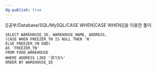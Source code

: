 ```yaml
---
dg-publish: true
---
```

[[공부/Database/SQL/MySQL/CASE WHEN\|CASE WHEN]]을 이용한 풀이

```mysql
SELECT WAREHOUSE_ID, WAREHOUSE_NAME, ADDRESS,
(CASE WHEN FREEZER_YN IS NULL THEN 'N'
ELSE FREEZER_YN END)
AS 'FREEZER_YN'
FROM FOOD_WAREHOUSE
WHERE ADDRESS LIKE '경기도%'
ORDER BY WAREHOUSE_ID
```